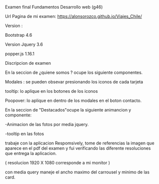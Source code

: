 Examen final Fundamentos Desarrollo web (g46)


Url Pagina de mi examen:
https://alonsorozco.github.io/Viajes_Chile/


Version :

Bootstrap 4.6

Version Jquery 3.6

popper.js 1.16.1


Discripcion de examen


En la seccion de ¿quiene somos ? ocupe los siguiente componentes.


Modales : se pueden obsevar presionando los iconos de cada tarjeta 


tooltip: lo aplique en los botones de los iconos

Poopover: lo aplique en dentro de los modales en el boton contacto.


En la seccion de "Destacados"ocupe la siguiente animancion y componente:

-Animacion de las fotos por media jquery.

-tooltip en las fotos


trabaje con la aplicacion Respomsively, tome de referencias la imagen que aparece en el pdf del examen y fui verificando las diferente resoluciones que entrega la aplicacion.

( resolucion 1920 X 1080 corresponde a mi monitor )

con media query maneje el ancho maximo del carrousel y minimo de las card.

    



